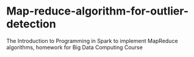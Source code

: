 # Map-reduce-algorithm-for-outlier-detection
The Introduction to Programming in Spark to implement MapReduce algorithms, homework for Big Data Computing Course

